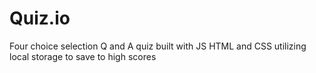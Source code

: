 # Quiz.io
Four choice selection Q and A quiz built with JS HTML and CSS
utilizing local storage to save to high scores 
